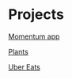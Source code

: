 
# Projects

[Momentum app](https://github.com/spasibostas/projects/tree/main/momentum-app)

[Plants](https://github.com/spasibostas/projects/tree/main/plants)

[Uber Eats](https://github.com/spasibostas/projects/tree/main/uber-eats)
